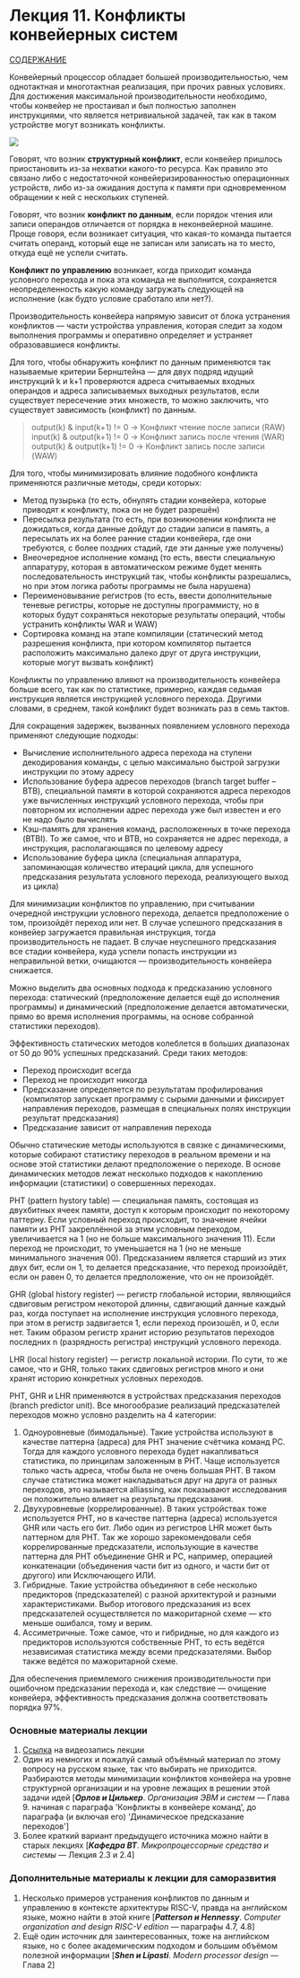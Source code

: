 # Лекция 11. Конфликты конвейерных систем

[СОДЕРЖАНИЕ](../README.md)

Конвейерный процессор обладает большей производительностью, чем однотактная и многотактная реализация, при прочих равных условиях. Для достижения максимальной производительности необходимо, чтобы конвейер не простаивал и был полностью заполнен инструкциями, что является нетривиальной задачей, так как в таком устройстве могут возникать конфликты.

![](pic/hazard.png)

Говорят, что возник **структурный конфликт**, если конвейер пришлось приостановить из-за нехватки какого-то ресурса. Как правило это связано либо с недостаточной конвейеризированностью операционных устройств, либо из-за ожидания доступа к памяти при одновременном обращении к ней с нескольких ступеней.

Говорят, что возник **конфликт по данным**, если порядок чтения или записи операндов отличается от порядка в неконвейерной машине. Проще говоря, если возникает ситуация, что какая-то команда пытается считать операнд, который еще не записан или записать на то место, откуда ещё не успели считать.

**Конфликт по управлению** возникает, когда приходит команда условного перехода и пока эта команда не выполнится, сохраняется неопределенность какую команду загружать следующей на исполнение (как будто условие сработало или нет?).

Производительность конвейера напрямую зависит от блока устранения конфликтов — части устройства управления, которая следит за ходом выполнения программы и оперативно определяет и устраняет образовавшиеся конфликты.

Для того, чтобы обнаружить конфликт по данным применяются так называемые критерии Бернштейна — для двух подряд идущий инструкций k и k+1 проверяются адреса считываемых входных операндов и адреса записываемых выходных результатов, если существует пересечение этих множеств, то можно заключить, что существует зависимость (конфликт) по данным.

> output(k) & input(k+1) != 0		->  Конфликт чтение после записи (RAW)
> input(k) & output(k+1) != 0		-> Конфликт запись после чтения (WAR)
> output(k) & output(k+1) != 0	-> Конфликт запись после записи (WAW)

Для того, чтобы минимизировать влияние подобного конфликта применяются различные методы, среди которых:

- Метод пузырька (то есть, обнулять стадии конвейера, которые приводят к конфликту, пока он не будет разрешён)
- Пересылка результата (то есть, при возникновении конфликта не дожидаться, когда данные дойдут до стадии записи в память, а пересылать их на более ранние стадии конвейера, где они требуются, с более поздних стадий, где эти данные уже получены)
- Внеочередное исполнение команд (то есть, ввести специальную аппаратуру, которая в автоматическом режиме будет менять последовательность инструкций так, чтобы конфликты разрешались, но при этом логика работы программы не была нарушена)
- Переименовывание регистров (то есть, ввести дополнительные теневые регистры, которые не доступны программисту, но в которых будут сохраняться некоторые результаты операций, чтобы устранить конфликты WAR и WAW)
- Сортировка команд на этапе компиляции (статический метод разрешения конфликта, при котором компилятор пытается расположить максимально далеко друг от друга инструкции, которые могут вызвать конфликт)

Конфликты по управлению влияют на производительность конвейера больше всего, так как по статистике, примерно, каждая седьмая инструкция является инструкцией условного перехода. Другими словами, в среднем, такой конфликт будет возникать раз в семь тактов.

Для сокращения задержек, вызванных появлением условного перехода применяют следующие подходы:

- Вычисление исполнительного адреса перехода на ступени декодирования команды, с целью максимально быстрой загрузки инструкции по этому адресу
- Использование буфера адресов переходов (branch target buffer – BTB), специальной памяти в которой сохраняются адреса переходов уже вычисленных инструкций условного перехода, чтобы при повторном их исполнении адрес перехода уже был известен и его не надо было вычислять
- Кэш-память для хранения команд, расположенных в точке перехода (BTBI). То же самое, что и BTB, но сохраняется не адрес перехода, а инструкция, располагающаяся по целевому адресу
- Использование буфера цикла (специальная аппаратура, запоминающая количество итераций цикла, для успешного предсказания результата условного перехода, реализующего выход из цикла)

Для минимизации конфликтов по управлению, при считывании очередной инструкции условного перехода, делается предположение о том, произойдёт переход или нет. В случае успешного предсказания в конвейер загружается правильная инструкция, тогда производительность не падает. В случае неуспешного предсказания все стадии конвейера, куда успели попасть инструкции из неправильной ветки, очищаются — производительность конвейера снижается.

Можно выделить два основных подхода к предсказанию условного перехода: статический (предположение делается ещё до исполнения программы) и динамический (предположение делается автоматически, прямо во время исполнения программы, на основе собранной статистики переходов).

Эффективность статических методов колеблется в больших диапазонах от 50 до 90% успешных предсказаний. Среди таких методов:

- Переход происходит всегда
- Переход не происходит никогда
- Предсказание определяется по результатам профилирования (компилятор запускает программу с сырыми данными и фиксирует направления переходов, размещая в специальных полях инструкции результат предсказания)
- Предсказание зависит от направления перехода

Обычно статические методы используются в связке с динамическими, которые собирают статистику переходов в реальном времени и на основе этой статистики делают предположение о переходе. В основе динамических методов лежат несколько подходов к накоплению информации (статистики) о совершенных переходах. 

PHT (pattern hystory table) — специальная память, состоящая из двухбитных ячеек памяти, доступ к которым происходит по некоторому паттерну. Если условный переход происходит, то значение ячейки памяти из PHT закреплённой за этим условным переходом, увеличивается на 1 (но не больше максимального значения 11). Если переход не происходит, то уменьшается на 1 (но не меньше минимального значения 00). Предсказанием является старший из этих двух бит, если он 1, то делается предсказание, что переход произойдёт, если он равен 0, то делается предположение, что он не произойдёт.

GHR (global history register) — регистр глобальной истории, являющийся сдвиговым регистром некоторой длинны, сдвигающий данные каждый раз, когда поступает на исполнение инструкция условного перехода, при этом в регистр задвигается 1, если переход произошёл, и 0, если нет. Таким образом регистр хранит историю результатов переходов последних n (разрядность регистра) инструкций условного перехода.

LHR (local history register) — регистр локальной истории. По сути, то же самое, что и GHR, только таких сдвиговых регистров много и они хранят историю конкретных условных переходов.

PHT, GHR и LHR применяются в устройствах предсказания переходов (branch predictor unit). Все многообразие реализаций предсказателей переходов можно условно разделить на 4 категории:

1. Одноуровневые (бимодальные). Такие устройства используют в качестве паттерна (адреса) для PHT значение счётчика команд PC. Тогда для каждого условного перехода будет накапливаться статистика, по принципам заложенным в PHT. Чаще используется только часть адреса, чтобы была не очень большая PHT. В таком случае статистика может накладываться друг на друга от разных переходов, это называется alliassing, как показывают исследования он положительно влияет на результаты предсказания.
2. Двухуровневые (коррелированные). В таких устройствах тоже используется PHT, но в качестве паттерна (адреса) используется GHR или часть его бит. Либо один из регистров LHR может быть паттерном для PHT. Так же хорошо зарекомендовали себя коррелированные предсказатели, использующие в качестве паттерна для PHT объединение GHR и PC, например, операцией конкатенации (объединения части бит из одного, и части бит от другого) или Исключающего ИЛИ.
3. Гибридные. Такие устройства объединяют в себе несколько предикторов (предсказателей) с разной архитектурой и разными характеристиками. Выбор итогового предсказания из всех предсказателей осуществляется по мажоритарной схеме — кто меньше ошибался, тому и верим.
4. Ассиметричные. Тоже самое, что и гибридные, но для каждого из предикторов используются собственные PHT, то есть ведётся независимая статистика между всеми предсказателями. Выбор также ведётся по мажоритарной схеме.

Для обеспечения приемлемого снижения производительности при ошибочном предсказании перехода и, как следствие — очищение конвейера, эффективность предсказания должна соответствовать порядка 97%.

### Основные материалы лекции

1. [Ссылка](https://www.youtube.com/watch?v=QvPsKVPO8SU) на видеозапись лекции
2. Один из немногих и пожалуй самый объёмный материал по этому вопросу на русском языке, так что выбирать не приходится. Разбираются методы минимизации конфликтов конвейера на уровне структурной организации и на уровне лежащих в решении этой задачи идей [***Орлов и Цилькер***. *Организация ЭВМ и систем* — Глава 9. начиная с параграфа 'Конфликты в конвейере команд', до параграфа (и включая его) 'Динамическое предсказание переходов']
3. Более краткий вариант предыдущего источника можно найти в старых лекциях [***Кафедра ВТ***. *Микропроцессорные средства и системы* — Лекция 2.3 и 2.4]

### Дополнительные материалы к лекции для саморазвития

1. Несколько примеров устранения конфликтов по данным и управлению в контексте архитектуры RISC-V, правда на английском языке, можно найти в этой книге [***Patterson и Hennessy***. *Computer organization and design RISC-V edition* — параграфы 4.7, 4.8]
2. Ещё один источник для заинтересованных, тоже на английском языке, но с более академическим подходом и большим объёмом полезной информации [***Shen и Lipasti***. *Modern processor design* — Глава 2]

